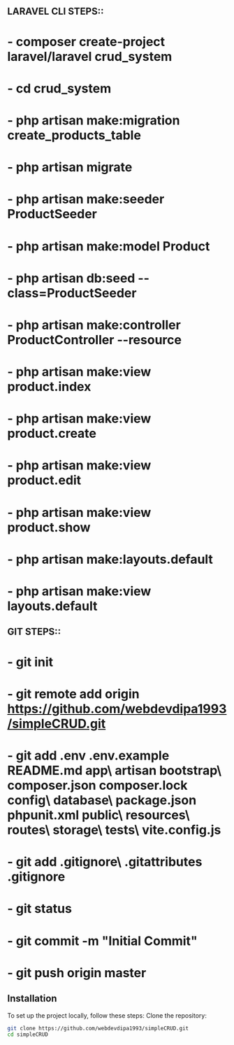 
## LARAVEL CLI STEPS:: 

# -    composer create-project laravel/laravel crud_system
# -    cd crud_system
# -    php artisan make:migration create_products_table
# -    php artisan migrate
# -    php artisan make:seeder ProductSeeder
# -    php artisan make:model Product
# -    php artisan db:seed --class=ProductSeeder
# -    php artisan make:controller ProductController --resource
# -    php artisan make:view product.index
# -    php artisan make:view product.create
# -    php artisan make:view product.edit
# -    php artisan make:view product.show
# -    php artisan make:layouts.default
# -    php artisan make:view layouts.default


## GIT STEPS:: 

# -   git init
# -   git remote add origin https://github.com/webdevdipa1993/simpleCRUD.git
# -   git add .env .env.example README.md app\ artisan bootstrap\ composer.json composer.lock config\ database\ package.json  phpunit.xml public\ resources\ routes\ storage\ tests\ vite.config.js
# -   git add .gitignore\ .gitattributes .gitignore
# -   git status
# -   git commit -m "Initial Commit"
# -   git push origin master



## Installation

To set up the project locally, follow these steps:
Clone the repository:

   ```bash
   git clone https://github.com/webdevdipa1993/simpleCRUD.git
   cd simpleCRUD
